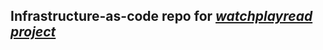 ## Infrastructure-as-code repo for _[watchplayread project](https://github.com/MaxRuban24/watchplayread)_


